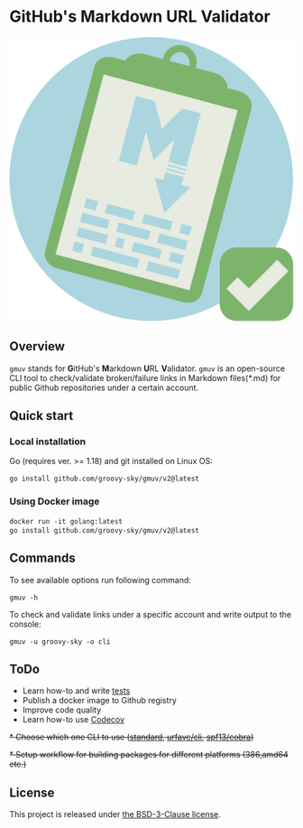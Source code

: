 # GitHub's Markdown URL Validator

![](/img/logo.svg)

## Overview
`gmuv` stands for **G**itHub's **M**arkdown **U**RL **V**alidator. `gmuv` is an open-source CLI tool to check/validate broken/failure links in Markdown files(*.md) for public Github repositories under a certain account.

## Quick start

### Local installation

Go (requires ver. >= 1.18) and git installed on Linux OS:
```
go install github.com/groovy-sky/gmuv/v2@latest
```

### Using Docker image

```
docker run -it golang:latest
go install github.com/groovy-sky/gmuv/v2@latest
```

## Commands

To see available options run following command:
```
gmuv -h
```

To check and validate links under a specific account and write output to the console:
```
gmuv -u groovy-sky -o cli
```

## ToDo

* Learn how-to and write [tests](https://pkg.go.dev/testing)
* Publish a docker image to Github registry
* Improve code quality
* Learn how-to use [Codecov](https://app.codecov.io/gh/groovy-sky/gmuv)

~~* Choose which one CLI to use ([standard](https://pkg.go.dev/flag), [urfave/cli](https://github.com/urfave/cli), [spf13/cobra](https://github.com/spf13/cobra))~~

~~* Setup workflow for building packages for different platforms (386,amd64 etc.)~~


## License
This project is released under [the BSD-3-Clause license](https://github.com/groovy-sky/gmuc/blob/main/LICENSE).
